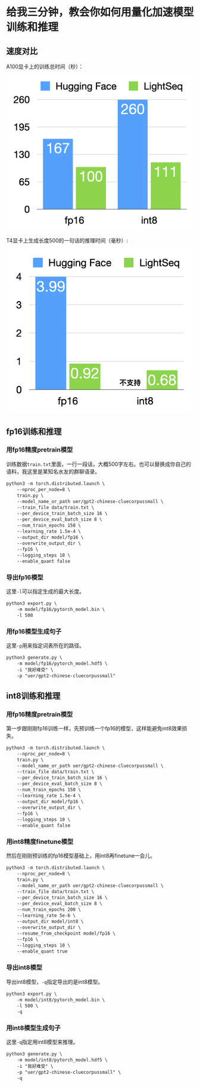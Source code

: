 # 给我三分钟，教会你如何用量化加速模型训练和推理

## 速度对比
A100显卡上的训练总时间（秒）：  

![](images/19e6a4fc-8588-4a4f-9464-ee6542de2703.png)

T4显卡上生成长度500的一句话的推理时间（毫秒）:  

![](images/555e1793-7180-40e7-abc4-3034c6b263c9.png)

## fp16训练和推理

### 用fp16精度pretrain模型
训练数据`train.txt`里面，一行一段话，大概500字左右。也可以替换成你自己的语料，我这里是某知名水友的群聊语录。
```shell
python3 -m torch.distributed.launch \
    --nproc_per_node=8 \
    train.py \
    --model_name_or_path uer/gpt2-chinese-cluecorpussmall \
    --train_file data/train.txt \
    --per_device_train_batch_size 16 \
    --per_device_eval_batch_size 8 \
    --num_train_epochs 150 \
    --learning_rate 1.5e-4 \
    --output_dir model/fp16 \
    --overwrite_output_dir \
    --fp16 \
    --logging_steps 10 \
    --enable_quant false
```

### 导出fp16模型
这里`-l`可以指定生成的最大长度。
```shell
python3 export.py \
    -m model/fp16/pytorch_model.bin \
    -l 500
```

### 用fp16模型生成句子
这里`-p`用来指定词表所在的路径。
```shell
python3 generate.py \
    -m model/fp16/pytorch_model.hdf5 \
    -i "我好难受" \
    -p "uer/gpt2-chinese-cluecorpussmall"
```

## int8训练和推理

### 用fp16精度pretrain模型
第一步跟刚刚fp16训练一样，先预训练一个fp16的模型，这样能避免int8效果损失。
```shell
python3 -m torch.distributed.launch \
    --nproc_per_node=8 \
    train.py \
    --model_name_or_path uer/gpt2-chinese-cluecorpussmall \
    --train_file data/train.txt \
    --per_device_train_batch_size 16 \
    --per_device_eval_batch_size 8 \
    --num_train_epochs 150 \
    --learning_rate 1.5e-4 \
    --output_dir model/fp16 \
    --overwrite_output_dir \
    --fp16 \
    --logging_steps 10 \
    --enable_quant false
```

### 用int8精度finetune模型
然后在刚刚预训练的fp16模型基础上，用int8再finetune一会儿。
```shell
python3 -m torch.distributed.launch \
    --nproc_per_node=8 \
    train.py \
    --model_name_or_path uer/gpt2-chinese-cluecorpussmall \
    --train_file data/train.txt \
    --per_device_train_batch_size 16 \
    --per_device_eval_batch_size 8 \
    --num_train_epochs 200 \
    --learning_rate 5e-6 \
    --output_dir model/int8 \
    --overwrite_output_dir \
    --resume_from_checkpoint model/fp16 \
    --fp16 \
    --logging_steps 10 \
    --enable_quant true
```

### 导出int8模型
导出int8模型，`-q`指定导出的是int8模型。
```shell
python3 export.py \
    -m model/int8/pytorch_model.bin \
    -l 500 \
    -q
```

### 用int8模型生成句子
这里`-q`指定用int8模型来推理。
```shell
python3 generate.py \
    -m model/int8/pytorch_model.hdf5 \
    -i "我好难受" \
    -p "uer/gpt2-chinese-cluecorpussmall" \
    -q
```
